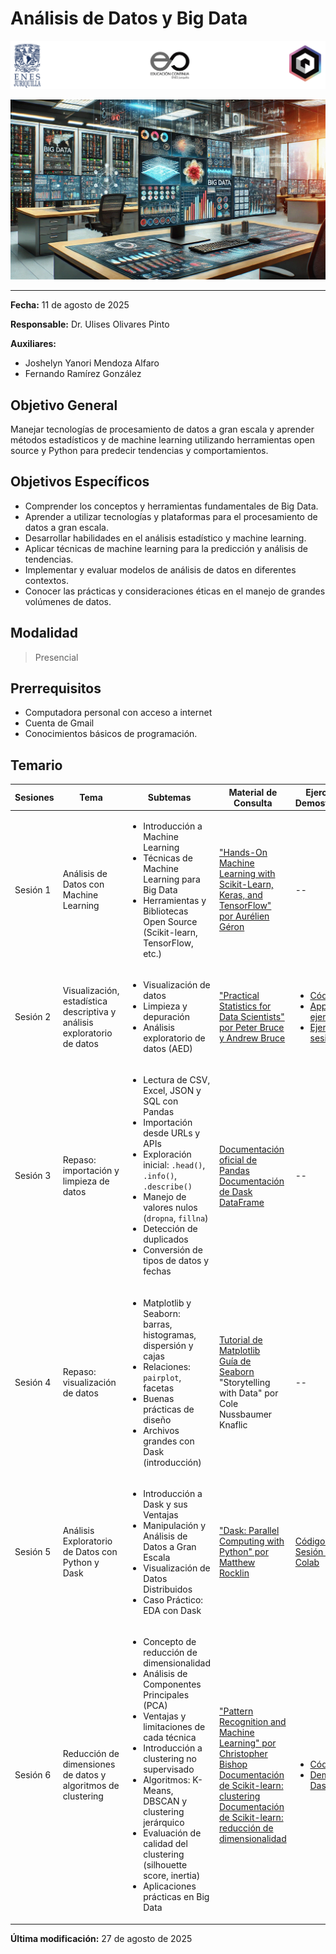 # Análisis de Datos y Big Data

![Logos participantes](figs/logos.png)

![IA applications](figs/bigdata.png)

---

**Fecha:** 11 de agosto de 2025  

**Responsable:** Dr. Ulises Olivares Pinto  

**Auxiliares:** 
+ Joshelyn Yanori Mendoza Alfaro  
+ Fernando Ramírez González

## Objetivo General
Manejar tecnologías de procesamiento de datos a gran escala y aprender métodos estadísticos y de machine learning utilizando herramientas open source y Python para predecir tendencias y comportamientos.

## Objetivos Específicos
- Comprender los conceptos y herramientas fundamentales de Big Data.
- Aprender a utilizar tecnologías y plataformas para el procesamiento de datos a gran escala.
- Desarrollar habilidades en el análisis estadístico y machine learning.
- Aplicar técnicas de machine learning para la predicción y análisis de tendencias.
- Implementar y evaluar modelos de análisis de datos en diferentes contextos.
- Conocer las prácticas y consideraciones éticas en el manejo de grandes volúmenes de datos.

## Modalidad
> Presencial  

## Prerrequisitos
- Computadora personal con acceso a internet
- Cuenta de Gmail
- Conocimientos básicos de programación.

## Temario


| Sesiones    | Tema                                            | Subtemas                                                                                                                                                   | Material de Consulta                                                                                                     | Ejercicios y Demostraciones | Presentación                |
|-------------|-------------------------------------------------|-----------------------------------------------------------------------------------------------------------------------------------------------------------|-------------------------------------------------------------------------------------------------------------------------|------------------------------|-----------------------------|
| Sesión 1    | Análisis de Datos con Machine Learning          | <ul><li>Introducción a Machine Learning</li><li>Técnicas de Machine Learning para Big Data</li><li>Herramientas y Bibliotecas Open Source (Scikit-learn, TensorFlow, etc.)</li></ul>              | ["Hands-On Machine Learning with Scikit-Learn, Keras, and TensorFlow" por Aurélien Géron](https://www.oreilly.com/library/view/hands-on-machine-learning/9781492032632/) | --                           | [Sesión 1](/pdf/Sesión1.pdf) |
| Sesión 2    | Visualización, estadística descriptiva y análisis exploratorio de datos | <ul><li>Visualización de datos</li><li>Limpieza y depuración</li><li>Análisis exploratorio de datos (AED)</li></ul> | ["Practical Statistics for Data Scientists" por Peter Bruce y Andrew Bruce](https://www.oreilly.com/library/view/practical-statistics-for/9781492072942/)              | <ul><li>[Código día 2](code/DA_BigData_BLOQUE_Sesión_2_Sin_respuestas.ipynb)</li><li>[App de ejemplo](demos/app.py)</li><li>[Ejercicios sesión 2](demos/demo_day_1.ipynb)</li></ul> | [Sesión 2](/pdf/Sesión2.pdf) |
| Sesión 3    | Repaso: importación y limpieza de datos         | <ul><li>Lectura de CSV, Excel, JSON y SQL con Pandas</li><li>Importación desde URLs y APIs</li><li>Exploración inicial: `.head()`, `.info()`, `.describe()`</li><li>Manejo de valores nulos (`dropna`, `fillna`)</li><li>Detección de duplicados</li><li>Conversión de tipos de datos y fechas</li></ul> | [Documentación oficial de Pandas](https://pandas.pydata.org/docs/) <br> [Documentación de Dask DataFrame](https://docs.dask.org/en/stable/dataframe.html) | --  | --  |
| Sesión 4    | Repaso: visualización de datos                  | <ul><li>Matplotlib y Seaborn: barras, histogramas, dispersión y cajas</li><li>Relaciones: `pairplot`, facetas</li><li>Buenas prácticas de diseño</li><li>Archivos grandes con Dask (introducción)</li></ul> | [Tutorial de Matplotlib](https://matplotlib.org/stable/tutorials/index.html) <br> [Guía de Seaborn](https://seaborn.pydata.org/tutorial.html) <br> "Storytelling with Data" por Cole Nussbaumer Knaflic | --  | --
| Sesión 5  | Análisis Exploratorio de Datos con Python y Dask | <ul><li>Introducción a Dask y sus Ventajas</li><li>Manipulación y Análisis de Datos a Gran Escala</li><li>Visualización de Datos Distribuidos</li><li>Caso Práctico: EDA con Dask</li></ul> | ["Dask: Parallel Computing with Python" por Matthew Rocklin](https://docs.dask.org/en/latest/)                                                               | [Código de Sesión 5 - Colab](https://colab.research.google.com/drive/1Wl0wz_XWP_mTsAYysySNyBlCqzNkqZNH?usp=sharing)                          | [Sesión 5](/pdf/Sesión5.pdf)
| Sesión 6    | Reducción de dimensiones de datos y algoritmos de clustering | <ul><li>Concepto de reducción de dimensionalidad</li><li>Análisis de Componentes Principales (PCA)</li><li>Ventajas y limitaciones de cada técnica</li><li>Introducción a clustering no supervisado</li><li>Algoritmos: K-Means, DBSCAN y clustering jerárquico</li><li>Evaluación de calidad del clustering (silhouette score, inertia)</li><li>Aplicaciones prácticas en Big Data</li></ul> | ["Pattern Recognition and Machine Learning" por Christopher Bishop](https://www.microsoft.com/en-us/research/publication/pattern-recognition-machine-learning/) <br> [Documentación de Scikit-learn: clustering](https://scikit-learn.org/stable/modules/clustering.html) <br> [Documentación de Scikit-learn: reducción de dimensionalidad](https://scikit-learn.org/stable/modules/decomposition.html) | <ul><li>[Código día 6](https://colab.research.google.com/drive/1VEcV9docRegGbZ-FhN_a3ZKEAXRIkqY2?usp=sharing)</li><li>[Demo: Dashboard](https://colab.research.google.com/drive/1KoUimtNMJQqIXA5fZbdsQQURr_D_PDg2?usp=sharing)</li></ul> | [Sesión 6](/pdf/Sesión6.pdf) |



**Última modificación:** 27 de agosto de 2025
